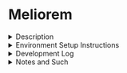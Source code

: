 # Meliorem

<details><summary>Description</summary>
<p>  

loading...

</p>
</details>
<details><summary>Environment Setup Instructions</summary>
<p>

loading...

</p>
</details>
<details><summary>Development Log</summary>
<p>

10/27/21
- create github for project

Backlog
- Set up ESlint

</p>
</details>
<details><summary>Notes and Such</summary>
<p>  

loading...
</p>
</details>